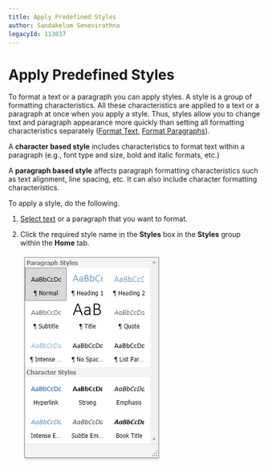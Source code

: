 ```yaml
---
title: Apply Predefined Styles
author: Sandakelum Senevirathna
legacyId: 113837
---
```

# Apply Predefined Styles
To format a text or a paragraph you can apply styles. A style is a group of formatting characteristics. All these characteristics are applied to a text or a paragraph at once when you apply a style. Thus, styles allow you to change text and paragraph appearance more quickly than setting all formatting characteristics separately ([Format Text](format-text.md), [Format Paragraphs](format-paragraphs.md)).

A **character based style** includes characteristics to format text within a paragraph (e.g., font type and size,  bold and italic formats, etc.)

A **paragraph based style** affects paragraph formatting characteristics such as text alignment, line spacing, etc. It can also include character formatting characteristics.

To apply a style, do the following.
1. [Select text](../text-editing/select-text.md) or a paragraph that you want to format.
2. Click the required style name in the **Styles** box in the **Styles** group within the **Home** tab.
	
	![EUD_ASPxRichEdit_Home_StylesList](../../../images/img117813.png)